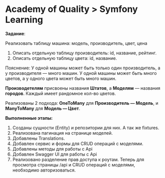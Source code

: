 Academy of Quality > Symfony Learning
=====================================
**Задание**:

Реализовать таблицу машина: модель, производитель, цвет, цена
1. Описать отдельную таблицу производитель: id, название, рейтинг.
2. Описать отдельную таблицу цвета: id, название.

Пояснение: У одной машины может быть только один производитель, а у производителя — много машин. У одной машины может быть много цветов, а у одного цвета может быть много машин.

**Производетелям** присвоены названия **Штатов**, а **Моделям** — названия **городов**. Каждый имеет рандомное кол-во цветов.

Реализованы 2 подхода: **OneToMany** для **Производитель — Модель**, и **ManyToMany** для **Модель — Цвет**.

**Выполненные этапы:**

1. Созданы сущности (Entity) и репозитории для них. А так же fixtures.
2. Реализована пагинация на странице моделей.
3. Добавлены Translations.
4. Добавлен сервис и формы для CRUD операций с моделями.
5. Добавлены методы для работы с Api
6. Добавлен Swagger UI для работы с Api
7. Реализовано разделение прав доступа к роутам. Теперь для просмотра страницы /api
и CRUD операций с моделями, необходимо авторизоваться.
